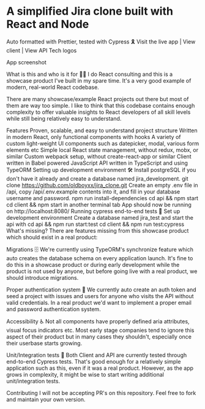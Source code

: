 # A simplified Jira clone built with React and Node
Auto formatted with Prettier, tested with Cypress 🎗
Visit the live app | View client | View API
Tech logos

App screenshot

What is this and who is it for 🤷‍♀️
I do React consulting and this is a showcase product I've built in my spare time. It's a very good example of modern, real-world React codebase.

There are many showcase/example React projects out there but most of them are way too simple. I like to think that this codebase contains enough complexity to offer valuable insights to React developers of all skill levels while still being relatively easy to understand.

Features
Proven, scalable, and easy to understand project structure
Written in modern React, only functional components with hooks
A variety of custom light-weight UI components such as datepicker, modal, various form elements etc
Simple local React state management, without redux, mobx, or similar
Custom webpack setup, without create-react-app or similar
Client written in Babel powered JavaScript
API written in TypeScript and using TypeORM
Setting up development environment 🛠
Install postgreSQL if you don't have it already and create a database named jira_development.
git clone https://github.com/oldboyxx/jira_clone.git
Create an empty .env file in /api, copy /api/.env.example contents into it, and fill in your database username and password.
npm run install-dependencies
cd api && npm start
cd client && npm start in another terminal tab
App should now be running on http://localhost:8080/
Running cypress end-to-end tests 🚥
Set up development environment
Create a database named jira_test and start the api with cd api && npm run start:test
cd client && npm run test:cypress
What's missing?
There are features missing from this showcase product which should exist in a real product:

Migrations 🗄
We're currently using TypeORM's synchronize feature which auto creates the database schema on every application launch. It's fine to do this in a showcase product or during early development while the product is not used by anyone, but before going live with a real product, we should introduce migrations.

Proper authentication system 🔐
We currently auto create an auth token and seed a project with issues and users for anyone who visits the API without valid credentials. In a real product we'd want to implement a proper email and password authentication system.

Accessibility ♿
Not all components have properly defined aria attributes, visual focus indicators etc. Most early stage companies tend to ignore this aspect of their product but in many cases they shouldn't, especially once their userbase starts growing.

Unit/Integration tests 🧪
Both Client and API are currently tested through end-to-end Cypress tests. That's good enough for a relatively simple application such as this, even if it was a real product. However, as the app grows in complexity, it might be wise to start writing additional unit/integration tests.

Contributing
I will not be accepting PR's on this repository. Feel free to fork and maintain your own version.
